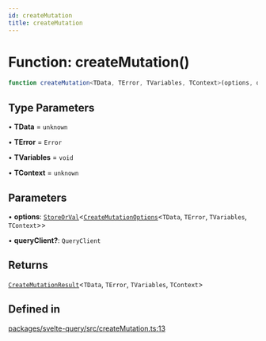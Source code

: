 ```yaml
---
id: createMutation
title: createMutation
---
```


# Function: createMutation()

```ts
function createMutation<TData, TError, TVariables, TContext>(options, queryClient?): CreateMutationResult<TData, TError, TVariables, TContext>
```

## Type Parameters

• **TData** = `unknown`

• **TError** = `Error`

• **TVariables** = `void`

• **TContext** = `unknown`

## Parameters

• **options**: [`StoreOrVal`](StoreOrVal.md)\<[`CreateMutationOptions`](CreateMutationOptions.md)\<`TData`, `TError`, `TVariables`, `TContext`\>\>

• **queryClient?**: `QueryClient`

## Returns

[`CreateMutationResult`](CreateMutationResult.md)\<`TData`, `TError`, `TVariables`, `TContext`\>

## Defined in

[packages/svelte-query/src/createMutation.ts:13](https://github.com/TanStack/query/blob/27861961bbb36e9bc25fcd45cff21b5645f02f9b/packages/svelte-query/src/createMutation.ts#L13)
